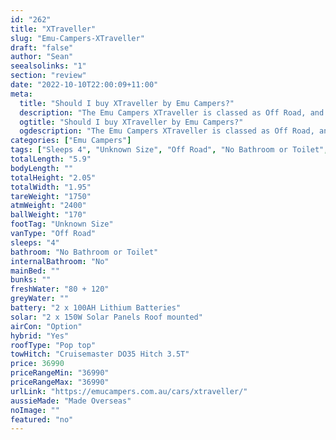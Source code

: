 ```yaml
---
id: "262"
title: "XTraveller"
slug: "Emu-Campers-XTraveller"
draft: "false"
author: "Sean"
seealsolinks: "1"
section: "review"
date: "2022-10-10T22:00:09+11:00"
meta:
  title: "Should I buy XTraveller by Emu Campers?"
  description: "The Emu Campers XTraveller is classed as Off Road, and sleeps 4 people. It is Made Overseas and comes in at Unknown Size. It generally has No Bathroom or Toilet."
  ogtitle: "Should I buy XTraveller by Emu Campers?"
  ogdescription: "The Emu Campers XTraveller is classed as Off Road, and sleeps 4 people. It is Made Overseas and comes in at Unknown Size. It generally has No Bathroom or Toilet."
categories: ["Emu Campers"]
tags: ["Sleeps 4", "Unknown Size", "Off Road", "No Bathroom or Toilet", "Pop top", "Under 50k", "Made Overseas"]
totalLength: "5.9"
bodyLength: ""
totalHeight: "2.05"
totalWidth: "1.95"
tareWeight: "1750"
atmWeight: "2400"
ballWeight: "170"
footTag: "Unknown Size"
vanType: "Off Road"
sleeps: "4"
bathroom: "No Bathroom or Toilet"
internalBathroom: "No"
mainBed: ""
bunks: ""
freshWater: "80 + 120"
greyWater: ""
battery: "2 x 100AH Lithium Batteries"
solar: "2 x 150W Solar Panels Roof mounted"
airCon: "Option"
hybrid: "Yes"
roofType: "Pop top"
towHitch: "Cruisemaster DO35 Hitch 3.5T"
price: 36990
priceRangeMin: "36990"
priceRangeMax: "36990"
urlLink: "https://emucampers.com.au/cars/xtraveller/"
aussieMade: "Made Overseas"
noImage: ""
featured: "no"
---
```

